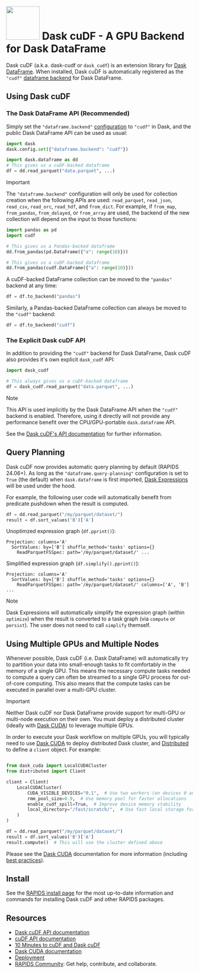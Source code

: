 # <div align="left"><img src="img/rapids_logo.png" width="90px"/>&nbsp;Dask cuDF - A GPU Backend for Dask DataFrame</div>

Dask cuDF (a.k.a. dask-cudf or `dask_cudf`) is an extension library for [Dask DataFrame](https://docs.dask.org/en/stable/dataframe.html). When installed, Dask cuDF is automatically registered as the `"cudf"` [dataframe backend](https://docs.dask.org/en/stable/how-to/selecting-the-collection-backend.html) for Dask DataFrame.

## Using Dask cuDF

### The Dask DataFrame API (Recommended)

Simply set the `"dataframe.backend"` [configuration](https://docs.dask.org/en/stable/configuration.html) to `"cudf"` in Dask, and the public Dask DataFrame API can be used as usual:

```python
import dask
dask.config.set({"dataframe.backend": "cudf"})

import dask.dataframe as dd
# This gives us a cuDF-backed dataframe
df = dd.read_parquet("data.parquet", ...)
```

> [!IMPORTANT]
> The `"dataframe.backend"` configuration will only be used for collection creation when the following APIs are used: `read_parquet`, `read_json`, `read_csv`, `read_orc`, `read_hdf`, and `from_dict`. For example, if `from_map`, `from_pandas`, `from_delayed`, or `from_array` are used, the backend of the new collection will depend on the input to those functions:

```python
import pandas as pd
import cudf

# This gives us a Pandas-backed dataframe
dd.from_pandas(pd.DataFrame({"a": range(10)}))

# This gives us a cuDF-backed dataframe
dd.from_pandas(cudf.DataFrame({"a": range(10)}))
```

A cuDF-backed DataFrame collection can be moved to the `"pandas"` backend at any time:

```python
df = df.to_backend("pandas")
```

Similarly, a Pandas-backed DataFrame collection can always be moved to the `"cudf"` backend:

```python
df = df.to_backend("cudf")
```

### The Explicit Dask cuDF API

In addition to providing the `"cudf"` backend for Dask DataFrame, Dask cuDF also provides it's own explicit `dask_cudf` API:

```python
import dask_cudf

# This always gives us a cuDF-backed dataframe
df = dask_cudf.read_parquet("data.parquet", ...)
```

> [!NOTE]
> This API is used implicitly by the Dask DataFrame API when the `"cudf"` backend is enabled. Therefore, using it directly will not provide any performance benefit over the CPU/GPU-portable `dask.dataframe` API.

See the [Dask cuDF's API documentation](https://docs.rapids.ai/api/dask-cudf/stable/) for further information.

## Query Planning

Dask cuDF now provides automatic query planning by default (RAPIDS 24.06+). As long as the `"dataframe.query-planning"` configuration is set to `True` (the default) when `dask.dataframe` is first imported, [Dask Expressions](https://github.com/dask/dask-expr) will be used under the hood.

For example, the following user code will automatically benefit from predicate pushdown when the result is computed.

```python
df = dd.read_parquet("/my/parquet/dataset/")
result = df.sort_values('B')['A']
```

Unoptimzed expression graph (`df.pprint()`):
```
Projection: columns='A'
  SortValues: by=['B'] shuffle_method='tasks' options={}
    ReadParquetFSSpec: path='/my/parquet/dataset/' ...
```

Simplified expression graph (`df.simplify().pprint()`):
```
Projection: columns='A'
  SortValues: by=['B'] shuffle_method='tasks' options={}
    ReadParquetFSSpec: path='/my/parquet/dataset/' columns=['A', 'B'] ...
```

> [!NOTE]
> Dask Expressions will automatically simplify the expression graph (within `optimize`) when the result is converted to a task graph (via `compute` or `persist`). The user does not need to call `simplify` themself.


## Using Multiple GPUs and Multiple Nodes

Whenever possible, Dask cuDF (i.e. Dask DataFrame) will automatically try to partition your data into small-enough tasks to fit comfortably in the memory of a single GPU. This means the necessary compute tasks needed to compute a query can often be streamed to a single GPU process for out-of-core computing. This also means that the compute tasks can be executed in parallel over a multi-GPU cluster.

> [!IMPORTANT]
> Neither Dask cuDF nor Dask DataFrame provide support for multi-GPU or multi-node execution on their own. You must deploy a distributed cluster (ideally with [Dask CUDA](https://docs.rapids.ai/api/dask-cuda/stable/)) to leverage multiple GPUs.

In order to execute your Dask workflow on multiple GPUs, you will typically need to use [Dask CUDA](https://docs.rapids.ai/api/dask-cuda/stable/) to deploy distributed Dask cluster, and [Distributed](https://distributed.dask.org/en/stable/client.html) to define a `client` object. For example:

```python

from dask_cuda import LocalCUDACluster
from distributed import Client

client = Client(
    LocalCUDACluster(
        CUDA_VISIBLE_DEVICES="0,1",  # Use two workers (on devices 0 and 1)
        rmm_pool_size=0.9,  # Use memory pool for faster allocations
        enable_cudf_spill=True,  # Improve device memory stability
        local_directory="/fast/scratch/",  # Use fast local storage for spilling
    )
)

df = dd.read_parquet("/my/parquet/dataset/")
result = df.sort_values('B')['A']
result.compute()  # This will use the cluster defined above
```

Please see the [Dask CUDA](https://docs.rapids.ai/api/dask-cuda/stable/) documentation for more information (including [best practices](https://docs.rapids.ai/api/dask-cuda/stable/examples/best-practices/)).

## Install

See the [RAPIDS install page](https://docs.rapids.ai/install) for the most up-to-date information and commands for installing Dask cuDF and other RAPIDS packages.

## Resources

- [Dask cuDF API documentation](https://docs.rapids.ai/api/dask-cudf/stable/)
- [cuDF API documentation](https://docs.rapids.ai/api/cudf/stable/)
- [10 Minutes to cuDF and Dask cuDF](https://docs.rapids.ai/api/cudf/stable/user_guide/10min/)
- [Dask CUDA documentation](https://docs.rapids.ai/api/dask-cuda/stable/)
- [Deployment](https://docs.rapids.ai/deployment/stable/)
- [RAPIDS Community](https://rapids.ai/learn-more/#get-involved): Get help, contribute, and collaborate.
